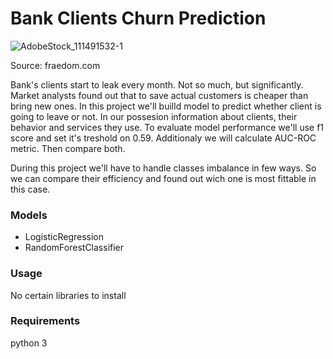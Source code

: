 # Bank Clients Churn Prediction

![AdobeStock_111491532-1](https://user-images.githubusercontent.com/92801594/156032478-84b732b4-f500-4d9b-b0e8-257926be0be2.jpeg)

Source: fraedom.com

Bank's clients start to leak every month. Not so much, but significantly. Market analysts found out that to save actual customers is cheaper than bring new ones. In this project we'll builld model to predict whether client is going to leave or not. In our possesion information about clients, their behavior and services they use. To evaluate model performance we'll use f1 score and set it's treshold on 0.59. Additionaly we will calculate AUC-ROC metric. Then compare both.

During this project we'll have to handle classes imbalance in few ways. So we can compare their efficiency and found out wich one is most fittable in this case.

### Models
- LogisticRegression
- RandomForestClassifier

### Usage
No certain libraries to install

### Requirements
python 3
